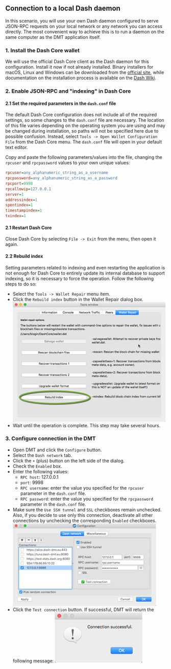 ## Connection to a local Dash daemon
In this scenario, you will use your own Dash daemon configured to serve JSON-RPC requests on your local network or any network you can access directly. The most convenient way to achieve this is to run a daemon on the same computer as the DMT application itself.

### 1. Install the Dash Core wallet
We will use the official Dash Core client as the Dash daemon for this configuration. Install it now if not already installed. Binary installers for macOS, Linux and Windows can be downloaded from the [official site](https://www.dash.org/wallets), while documentation on the installation process is available on the [Dash Wiki](https://dashpay.atlassian.net/wiki/spaces/DOC/pages/1867921).

### 2. Enable JSON-RPC and "indexing" in Dash Core
####  2.1 Set the required parameters in the `dash.conf` file
The default Dash Core configuration does not include all of the required settings, so some changes to the `dash.conf` file are necessary. The location of this file varies depending on the operating system you are using and may be changed during installation, so paths will not be specified here due to possible confusion. Instead, select `Tools -> Open Wallet Configuration File` from the Dash Core menu. The `dash.conf` file will open in your default text editor.

Copy and paste the following parameters/values into the file, changing the `rpcuser` and `rpcpassword` values to your own unique values:
```ini
rpcuser=any_alphanumeric_string_as_a_username
rpcpassword=any_alphanumeric_string_as_a_password
rpcport=9998
rpcallowip=127.0.0.1
server=1
addressindex=1
spentindex=1
timestampindex=1
txindex=1
```

#### 2.1 Restart Dash Core

Close Dash Core by selecting `File -> Exit` from the menu, then open it again.

#### 2.2 Rebuild index
Setting parameters related to indexing and even restarting the application is not enough for Dash Core to entirely update its internal database to support indexing, so it is necessary to force the operation. Follow the following steps to do so:

 * Select the `Tools -> Wallet Repair` menu item.
 * Click the `Rebuild index` button in the Wallet Repair dialog box.
    ![1](img/dashqt-rebuild-index.png)
 * Wait until the operation is complete. This step may take several hours.

### 3. Configure connection in the DMT
 * Open DMT and click the `Configure` button.
 * Select the `Dash network` tab.
 * Click the `+` (plus) button on the left side of the dialog.
 * Check the `Enabled` box.
 * Enter the following values:
   * `RPC host`: 127.0.0.1
   * `port`: 9998
   * `RPC username`: enter the value you specified for the `rpcuser` parameter in the `dash.conf` file.
   * `RPC password`: enter the value you specified for the `rpcpassword` parameter in the `dash.conf` file.
 * Make sure the `Use SSH tunnel` and `SSL` checkboxes remain unchecked. Also, if you decide to use only this connection, deactivate all other connections by unchecking the corresponding `Enabled` checkboxes.
    ![!](img/dmt-config-dlg-conn-direct.png)
 * Click the `Test connection` button. If successful, DMT will return the following message:
    ![](img/dmt-conn-success.png)



